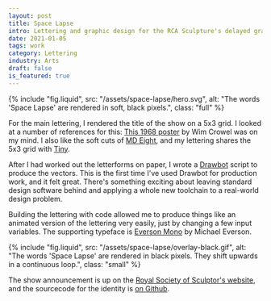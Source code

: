 ```yaml
---
layout: post
title: Space Lapse
intro: Lettering and graphic design for the RCA Sculpture's delayed graduation show.
date: 2021-01-05
tags: work
category: Lettering
industry: Arts
draft: false
is_featured: true
---
```


{% include "fig.liquid", src: "/assets/space-lapse/hero.svg", alt: "The words 'Space Lapse' are rendered in soft, black pixels.", class: "full" %}

For the main lettering, I rendered the title of the show on a 5x3 grid. I looked at a number of references for this: [This 1968 poster](https://www.stedelijk.nl/en/exhibitions/wim-crouwel#image-40975) by Wim Crowel was on my mind. I also like the soft cuts of [MD Eight](https://mass-driver.com/typefaces/md-eight), and my lettering shares the 5x3 grid with [Tiny](https://velvetyne.fr/fonts/tiny/).

After I had worked out the letterforms on paper, I wrote a [Drawbot](https://github.com/justvanrossum/drawbot-skia) script to produce the vectors. This is the first time I've used Drawbot for production work, and it felt great. There's something exciting about leaving standard design software behind and applying a whole new toolchain to a real-world design problem.

Building the lettering with code allowed me to produce things like an animated version of the lettering very easily, just by changing a few input variables. The supporting typeface is [Everson Mono](https://evertype.com/emono/) by Michael Everson.

{% include "fig.liquid", src: "/assets/space-lapse/overlay-black.gif", alt: "The words 'Space Lapse' are rendered in black pixels. They shift upwards in a continuous loop.", class: "small" %}

The show announcement is up on the [Royal Society of Sculptor's website](https://sculptors.org.uk/whats-on/2021/exhibition/space-lapse-rca-sculpture-2020), and the sourcecode for the identity is [on Github](https://github.com/awesomephant/drawbot-experiments).
